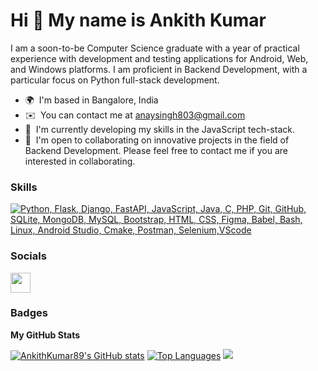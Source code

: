 Hi 👋 My name is Ankith Kumar
=============================

I am a soon-to-be Computer Science graduate with a year of practical experience with development and testing applications for Android, Web, and Windows platforms. I am proficient in Backend Development, with a particular focus on Python full-stack development.

*   🌍  I'm based in Bangalore, India
*   ✉️  You can contact me at [anaysingh803@gmail.com](mailto:anaysingh803@gmail.com)
*   🧠  I'm currently developing my skills in the JavaScript tech-stack.
*   🤝  I'm open to collaborating on innovative projects in the field of Backend Development. Please feel free to contact me if you are interested in collaborating.

### Skills

<p align="left">
  <a href="#">
    <img src="https://skillicons.dev/icons?i=py,flask,django,fastapi,js,java,c,php,git,github,sqlite,mongodb,mysql,bootstrap,html,css,figma,babel,bash,linux,androidstudio,cmake,postman,selenium,vscode" alt="Python, Flask, Django, FastAPI, JavaScript, Java, C, PHP, Git, GitHub, SQLite, MongoDB, MySQL, Bootstrap, HTML, CSS, Figma, Babel, Bash, Linux, Android Studio, Cmake, Postman, Selenium,VScode"  title="Python, Flask, Django, JavaScript, Java, C,PHP, Git,GitHub, SQLite, MongoDB, MySQL, Bootstrap, HTML, CSS, Babel, Bash, Linux, Android Studio, Cmake,Postman, Selenium,VScode" />
  </a>
</p>
                    
### Socials

<p align="left">
<a href="https://www.github.com/AnkithKumar89" target="_blank" rel="noreferrer"><img src="https://raw.githubusercontent.com/danielcranney/readme-generator/main/public/icons/socials/github.svg" width="32" height="32" /></a></p>

### Badges

<b>My GitHub Stats</b>

<a href="http://www.github.com/AnkithKumar89"><img src="https://github-readme-stats.vercel.app/api?username=AnkithKumar89&show_icons=true&hide=&count_private=true&title_color=000000&text_color=000000&icon_color=000000&bg_color=ffffff&hide_border=true&show_icons=true" alt="AnkithKumar89's GitHub stats" /></a>
<a href="https://github.com/AnkithKumar89" align="left"><img src="https://github-readme-stats.vercel.app/api/top-langs/?username=AnkithKumar89&langs_count=10&title_color=000000&text_color=000000&icon_color=000000&bg_color=ffffff&hide_border=true&locale=en&custom_title=Top%20%Languages" alt="Top Languages" /></a>
<a href="http://www.github.com/AnkithKumar89"><img src="https://github-readme-streak-stats.herokuapp.com/?user=AnkithKumar89&stroke=000000&background=ffffff&ring=000000&fire=000000&currStreakNum=000000&currStreakLabel=000000&sideNums=000000&sideLabels=000000&dates=000000&hide_border=true" /></a>

